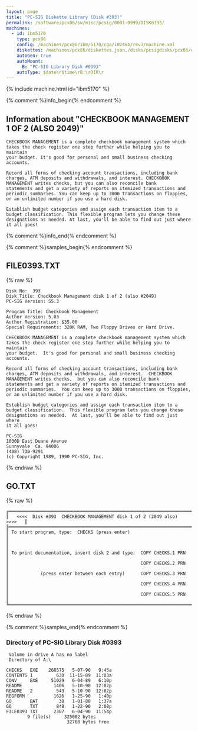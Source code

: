```yaml
---
layout: page
title: "PC-SIG Diskette Library (Disk #393)"
permalink: /software/pcx86/sw/misc/pcsig/0001-0999/DISK0393/
machines:
  - id: ibm5170
    type: pcx86
    config: /machines/pcx86/ibm/5170/cga/1024kb/rev3/machine.xml
    diskettes: /machines/pcx86/diskettes.json,/disks/pcsigdisks/pcx86/diskettes.json
    autoGen: true
    autoMount:
      B: "PC-SIG Library Disk #0393"
    autoType: $date\r$time\rB:\rDIR\r
---
```


{% include machine.html id="ibm5170" %}

{% comment %}info_begin{% endcomment %}

## Information about "CHECKBOOK MANAGEMENT 1 OF 2 (ALSO 2049)"

    CHECKBOOK MANAGEMENT is a complete checkbook management system which
    takes the check register one step further while helping you to maintain
    your budget. It's good for personal and small business checking
    accounts.
    
    Record all forms of checking account transactions, including bank
    charges, ATM deposits and withdrawals, and interest. CHECKBOOK
    MANAGEMENT writes checks, but you can also reconcile bank
    statements and get a variety of reports on itemized transactions and
    periodic summaries. You can keep up to 3000 transactions on floppies,
    or an unlimited number if you use a hard disk.
    
    Establish budget categories and assign each transaction item to a
    budget classification. This flexible program lets you change these
    designations as needed. At last, you'll be able to find out just where
    it all goes!
{% comment %}info_end{% endcomment %}

{% comment %}samples_begin{% endcomment %}

## FILE0393.TXT

{% raw %}
```
Disk No:  393                                                           
Disk Title: Checkbook Management disk 1 of 2 (also #2049)                     
PC-SIG Version: S5.3                                                    
                                                                        
Program Title: Checkbook Management                                     
Author Version: 5.03                                                    
Author Registration: $35.00                                             
Special Requirements: 320K RAM, Two Floppy Drives or Hard Drive.        
                                                                        
CHECKBOOK MANAGEMENT is a complete checkbook management system which    
takes the check register one step further while helping you to maintain 
your budget.  It's good for personal and small business checking        
accounts.                                                               
                                                                        
Record all forms of checking account transactions, including bank       
charges, ATM deposits and withdrawals, and interest.  CHECKBOOK         
MANAGEMENT writes checks,  but you can also reconcile bank              
statements and get a variety of reports on itemized transactions and    
periodic summaries.  You can keep up to 3000 transactions on floppies,  
or an unlimited number if you use a hard disk.                          
                                                                        
Establish budget categories and assign each transaction item to a       
budget classification.  This flexible program lets you change these     
designations as needed.  At last, you'll be able to find out just where 
it all goes!                                                            
                                                                        
PC-SIG                                                                  
1030D East Duane Avenue                                                 
Sunnyvale  Ca. 94086                                                    
(408) 730-9291                                                          
(c) Copyright 1989, 1990 PC-SIG, Inc.                                         
```
{% endraw %}

## GO.TXT

{% raw %}
```
╔═════════════════════════════════════════════════════════════════════════╗
║   <<<<  Disk #393  CHECKBOOK MANAGEMENT disk 1 of 2 (2049 also)  >>>>   ║
╠═════════════════════════════════════════════════════════════════════════╣
║ To start program, type:  CHECKS (press enter)                           ║
║                                                                         ║
║ To print documentation, insert disk 2 and type:  COPY CHECKS.1 PRN      ║
║                                                  COPY CHECKS.2 PRN      ║
║            (press enter between each entry)      COPY CHECKS.3 PRN      ║
║                                                  COPY CHECKS.4 PRN      ║
║                                                  COPY CHECKS.5 PRN      ║
╚═════════════════════════════════════════════════════════════════════════╝
```
{% endraw %}

{% comment %}samples_end{% endcomment %}

### Directory of PC-SIG Library Disk #0393

     Volume in drive A has no label
     Directory of A:\

    CHECKS   EXE    266575   5-07-90   9:45a
    CONTENTS 1         630  11-15-89  11:03a
    CONV     EXE     51029   6-04-89   6:10p
    README            1406   5-10-90  12:02p
    README   2         543   5-10-90  12:02p
    REGFORM           1626   1-25-90   1:40p
    GO       BAT        38   1-01-80   1:37a
    GO       TXT       848   1-22-90   2:08p
    FILE0393 TXT      2307   6-04-90  11:54p
            9 file(s)     325002 bytes
                           32768 bytes free
